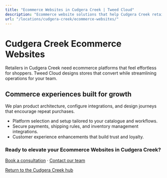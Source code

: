 ```yaml
---
title: "Ecommerce Websites in Cudgera Creek | Tweed Cloud"
description: "Ecommerce website solutions that help Cudgera Creek retailers sell with confidence."
url: "/locations/cudgera-creek/ecommerce-websites/"
---
```


# Cudgera Creek Ecommerce Websites

Retailers in Cudgera Creek need ecommerce platforms that feel effortless for shoppers. Tweed Cloud designs stores that convert while streamlining operations for your team.

## Commerce experiences built for growth

We plan product architecture, configure integrations, and design journeys that encourage repeat purchases.

- Platform selection and setup tailored to your catalogue and workflows.
- Secure payments, shipping rules, and inventory management integrations.
- Customer experience enhancements that build trust and loyalty.

### Ready to elevate your Ecommerce Websites in Cudgera Creek?

[Book a consultation](/consultation/) · [Contact our team](/contact/)

[Return to the Cudgera Creek hub](/locations/cudgera-creek/)
